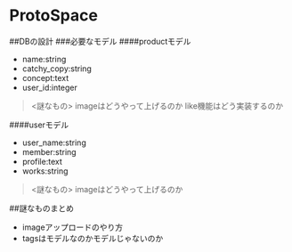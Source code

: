 # ProtoSpace

##DBの設計
###必要なモデル
####productモデル

* name:string
* catchy_copy:string
* concept:text
* user_id:integer

><謎なもの>
imageはどうやって上げるのか
like機能はどう実装するのか

####userモデル
* user_name:string
* member:string
* profile:text
* works:string

><謎なもの>
imageはどうやって上げるのか

##謎なものまとめ
* imageアップロードのやり方 
* tagsはモデルなのかモデルじゃないのか
